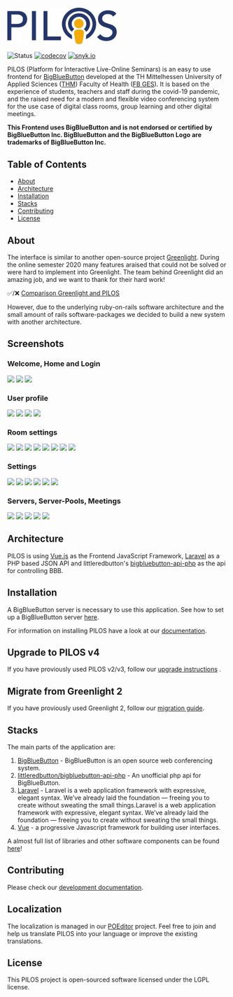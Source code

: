 <img src="https://raw.githubusercontent.com/THM-Health/PILOS/4.x/public/images/logo.svg" width="250px"></img>

![Status](https://github.com/THM-Health/PILOS/actions/workflows/ci.yml/badge.svg?branch=4.x)
[![codecov](https://codecov.io/gh/THM-Health/PILOS/branch/4.x/graph/badge.svg?token=6EXYQKIG3W)](https://codecov.io/gh/THM-Health/PILOS)
[![snyk.io](https://snyk.io/test/github/THM-Health/PILOS/badge.svg)](https://snyk.io/test/github/THM-Health/PILOS)

PILOS (Platform for Interactive Live-Online Seminars) is an easy to use frontend for [BigBlueButton](https://bigbluebutton.org/) developed at the TH Mittelhessen University of Applied Sciences ([THM](https://thm.de/)) Faculty of Health ([FB GES](https://www.thm.de/ges/)).
It is based on the experience of students, teachers and staff during the covid-19 pandemic, and the raised need for a modern and flexible video conferencing system for the use case of digital class rooms, group learning and other digital meetings.

**This Frontend uses BigBlueButton and is not endorsed or certified by BigBlueButton Inc. BigBlueButton and the BigBlueButton Logo are trademarks of BigBlueButton Inc.**

## Table of Contents

- [About](#about)
- [Architecture](#architecture)
- [Installation](#installation)
- [Stacks](#stacks)
- [Contributing](#contributing)
- [License](#license)

## About

The interface is similar to another open-source project [Greenlight](https://github.com/bigbluebutton/greenlight).
During the online semester 2020 many features araised that could not be solved or were hard to implement into Greenlight.
The team behind Greenlight did an amazing job, and we want to thank for their hard work!

✅/❌ [Comparison Greenlight and PILOS](https://thm-health.github.io/PILOS/docs/administration/greenlight)

However, due to the underlying ruby-on-rails software architecture and the small amount of rails software-packages
we decided to build a new system with another architecture.

## Screenshots

### Welcome, Home and Login

<img src="https://github.com/THM-Health/PILOS/assets/4281791/9e77f33e-2e03-4f78-8db1-0b5bd3e6fe36" width="30%"></img>
<img src="https://github.com/THM-Health/PILOS/assets/4281791/9fcac911-3fc2-404e-bd9e-fe5e66e6783f" width="30%"></img>
<img src="https://github.com/THM-Health/PILOS/assets/4281791/3d4c5d70-febb-4369-923b-6335ad7652e1" width="30%"></img>

### User profile

<img src="https://github.com/THM-Health/PILOS/assets/4281791/80209d1e-d419-4a90-87dd-73eb231f2d98" width="30%"></img>
<img src="https://github.com/THM-Health/PILOS/assets/4281791/e73e845e-a885-4506-aeec-86604e8d97e3" width="30%"></img>
<img src="https://github.com/THM-Health/PILOS/assets/4281791/0d7ac489-8f33-4761-8132-44078992fef8" width="30%"></img>
<img src="https://github.com/THM-Health/PILOS/assets/4281791/f88d7dbb-16e5-49cc-bf20-5751210c7ba5" width="30%"></img>

### Room settings

<img src="https://github.com/THM-Health/PILOS/assets/4281791/fc8dde9a-5eda-4be3-a6a9-f4f38c2ac839" width="30%"></img>
<img src="https://github.com/THM-Health/PILOS/assets/4281791/0d50aea4-5a23-4618-95eb-db2adaf3de1b" width="30%"></img>
<img src="https://github.com/THM-Health/PILOS/assets/4281791/55ee94d8-50ed-468c-a2c5-c3d44fcfb62e" width="30%"></img>
<img src="https://github.com/THM-Health/PILOS/assets/4281791/79531007-387e-4c36-81b0-d900bc626702" width="30%"></img>
<img src="https://github.com/THM-Health/PILOS/assets/4281791/7a1908dc-70db-4989-bff3-a2e66ea5d857" width="30%"></img>
<img src="https://github.com/THM-Health/PILOS/assets/4281791/6d4562f0-e9e5-4dfd-8891-b20be5954d3f" width="30%"></img>
<img src="https://github.com/THM-Health/PILOS/assets/4281791/2adafcce-57ce-46ea-b6fb-98aa1d156790" width="30%"></img>
<img src="https://github.com/THM-Health/PILOS/assets/4281791/7512ab98-bc93-47dd-9c15-23bec1b9a787" width="30%"></img>

### Settings

<img src="https://github.com/THM-Health/PILOS/assets/4281791/e7eb9ff0-d961-481a-9977-155ac61a0d14" width="30%"></img>
<img src="https://github.com/THM-Health/PILOS/assets/4281791/40a4836a-0ada-4883-9432-6165c7fdc32b" width="30%"></img>
<img src="https://github.com/THM-Health/PILOS/assets/4281791/65e6e2a0-9781-4797-be81-5905bcb41459" width="30%"></img>
<img src="https://github.com/THM-Health/PILOS/assets/4281791/945a1a23-ed09-406f-86f1-ca81c2f51387" width="30%"></img>
<img src="https://github.com/THM-Health/PILOS/assets/4281791/15afabdd-1777-48b7-8b8e-8d51b4164f4e" width="30%"></img>
<img src="https://github.com/THM-Health/PILOS/assets/4281791/f7ba7584-de55-4209-bd2e-6d920b16fa8e" width="30%"></img>

### Servers, Server-Pools, Meetings

<img src="https://github.com/THM-Health/PILOS/assets/4281791/6221bea3-975a-4ca1-9b2b-cddc4f9368eb" width="30%"></img>
<img src="https://github.com/THM-Health/PILOS/assets/4281791/0523b0c4-d460-430d-873b-c946331d51af" width="30%"></img>
<img src="https://github.com/THM-Health/PILOS/assets/4281791/4ad130bd-d33a-4a6d-bf2d-ffd9a3638282" width="30%"></img>
<img src="https://github.com/THM-Health/PILOS/assets/4281791/ec331dec-45d5-4316-8e99-03f7ed5409ed" width="30%"></img>
<img src="https://github.com/THM-Health/PILOS/assets/4281791/5f414402-bb4d-43e5-8f2c-2ed44dc54661" width="30%"></img>

## Architecture

PILOS is using [Vue.js](https://vuejs.org/) as the Frontend JavaScript Framework, [Laravel](https://laravel.com/) as a PHP based JSON API and littleredbutton's [bigbluebutton-api-php](https://github.com/littleredbutton/bigbluebutton-api-php) as the api for controlling BBB.

## Installation

A BigBlueButton server is necessary to use this application. See how to set up a BigBlueButton server [here](https://docs.bigbluebutton.org/).

For information on installing PILOS have a look at our [documentation](https://thm-health.github.io/PILOS/docs/administration/getting-started).

## Upgrade to PILOS v4

If you have proviously used PILOS v2/v3, follow our [upgrade instructions](https://thm-health.github.io/PILOS/docs/administration/upgrade) .

## Migrate from Greenlight 2

If you have proviously used Greenlight 2, follow our [migration guide](https://thm-health.github.io/PILOS/docs/administration/advanced/migrate-greenlight).

## Stacks

The main parts of the application are:

1. [BigBlueButton](https://bigbluebutton.org/) - BigBlueButton is an open source web conferencing system.
2. [littleredbutton/bigbluebutton-api-php](https://github.com/littleredbutton/bigbluebutton-api-php) - An unofficial php api for BigBlueButton.
3. [Laravel](https://laravel.com/) - Laravel is a web application framework with expressive, elegant syntax. We’ve already laid the foundation — freeing you to create without sweating the small things.Laravel is a web application framework with expressive, elegant syntax. We’ve already laid the foundation — freeing you to create without sweating the small things.
4. [Vue](https://vuejs.org/) - a progressive Javascript framework for building user interfaces.

A almost full list of libraries and other software components can be found [here](https://github.com/THM-Health/PILOS/wiki/Libraries)!

## Contributing

Please check our [development documentation](https://thm-health.github.io/PILOS/docs/development/intro).

## Localization

The localization is managed in our [POEditor](https://poeditor.com/join/project/gWkaFBI8OH) project.
Feel free to join and help us translate PILOS into your language or improve the existing translations.

## License

This PILOS project is open-sourced software licensed under the LGPL license.

